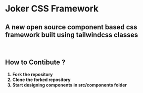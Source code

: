 # Joker CSS Framework

## A new open source <b>component based</b> css framework built using tailwindcss classes

<br>

## <b>How to Contibute<b> ? 

1. Fork the repository
2. Clone the forked repository
3. Start designing components in src/components folder
